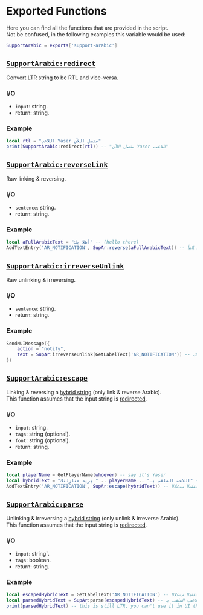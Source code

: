 # Exported Functions
Here you can find all the functions that are provided in the script.  
Not be confused, in the following examples this variable would be used:  
```lua
SupportArabic = exports['support-arabic']
```

## [`SupportArabic:redirect`](https://github.com/imperfect-fivem/support-arabic/blob/65024cfcb705b68d311dd85c74ac71d6e48ce376/src/directing.js#L5)
Convert LTR string to be RTL and vice-versa.
### I/O
- `input`: string.
- return: string.
### Example
```lua
local rtl = "اللاعب Yaser متصل اللآن"
print(SupportArabic:redirect(rtl)) -- "متصل اللآن Yaser اللاعب"
```

## [`SupportArabic:reverseLink`](https://github.com/imperfect-fivem/support-arabic/blob/65024cfcb705b68d311dd85c74ac71d6e48ce376/src/relating.js#L5)
Raw linking & reversing.
### I/O
- `sentence`: string.
- return: string.
### Example
```lua
local aFullArabicText = "أهلا بك" -- (hello there)
AddTextEntry('AR_NOTIFICATION', SupAr:reverse(aFullArabicText)) -- ﻚﺑ ﻼﻫﺃ
```

## [`SupportArabic:irreverseUnlink`](https://github.com/imperfect-fivem/support-arabic/blob/65024cfcb705b68d311dd85c74ac71d6e48ce376/src/relating.js#L14)
Raw unlinking & irreversing.
### I/O
- `sentence`: string.
- return: string.
### Example
```lua
SendNUIMessage({
	action = "notify",
	text = SupAr:irreverseUnlink(GetLabelText('AR_NOTIFICATION')) -- أهلا بك
})
```

## [`SupportArabic:escape`](https://github.com/imperfect-fivem/support-arabic/blob/65024cfcb705b68d311dd85c74ac71d6e48ce376/src/relating.js#L25)
Linking & reversing a [hybrid string](https://github.com/imperfect-fivem/support-arabic/blob/deb0a79fce54a8f784a58cfe24bd1690af10197b/README.md#does-that-work-in-all-cases-) (only link & reverse Arabic).  
This function assumes that the input string is [redirected](#supportarabicredirect).
### I/O
- `input`: string.
- `tags`: string (optional).
- `font`: string (optional).
- return: string.
### Example
```lua
local playerName = GetPlayerName(whoever) -- say it's Yaser
local hybridText = "يريد منازلتك " .. playerName .. "اللاعب الملقب بـ" -- (The player Yaser wants to compete you)
AddTextEntry('AR_NOTIFICATION', SupAr:escape(hybridText)) -- ـﺑ ﺐﻘﻠﻤﻟﺍ ﺐﻋﻼﻟﺍYaser ﻚﺘﻟﺯﺎﻨﻣ ﺪﻳﺮﻳ
```

## [`SupportArabic:parse`](https://github.com/imperfect-fivem/support-arabic/blob/65024cfcb705b68d311dd85c74ac71d6e48ce376/src/relating.js#L46)
Unlinking & irreversing a [hybrid string](https://github.com/imperfect-fivem/support-arabic/blob/deb0a79fce54a8f784a58cfe24bd1690af10197b/README.md#does-that-work-in-all-cases-) (only unlink & irreverse Arabic).  
This function assumes that the input string is [redirected](#supportarabicredirect).
### I/O
- `input`: string`.
- `tags`: boolean.
- return: string.
### Example
```lua
local escapedHybridText = GetLabelText('AR_NOTIFICATION') -- ـﺑ ﺐﻘﻠﻤﻟﺍ ﺐﻋﻼﻟﺍYaser ﻚﺘﻟﺯﺎﻨﻣ ﺪﻳﺮﻳ
local parsedHybridText = SupAr:parse(escapedHybridText) -- اللاعب الملقب بـYaser يريد منازلتك
print(parsedHybridText) -- this is still LTR, you can't use it in UI (HTML) notifications, we'll talk about this
```
